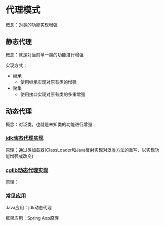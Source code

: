 # 代理模式
概念：对类的功能实现增强
## 静态代理
概念：就是对当前单一类的功能进行增强

实现方式：
- 继承
    - 使用继承实现对原有类的增强
- 聚集
    - 使用接口实现对原有类的多重增强
## 动态代理
概念：对泛类，也就是未知类的功能进行增强
### [jdk动态代理实现](https://github.com/DiscardPast/design-patterns/tree/master/src/com/discardpast/proxy/trendproxy/jdk)
原理：通过类加载器(ClassLoader和Java反射实现对泛类方法的重写，以实现功能增强或改变)
### [cglib动态代理实现](https://github.com/DiscardPast/design-patterns/tree/master/src/com/discardpast/proxy/trendproxy/cglib)
原理：
### 常见应用
Java应用：jdk动态代理

框架应用：Spring Aop原理